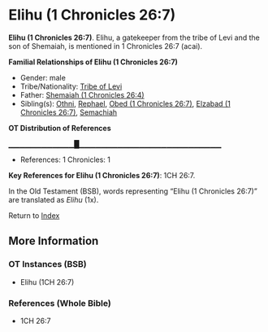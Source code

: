 # Elihu (1 Chronicles 26:7)
**Elihu (1 Chronicles 26:7)**. 
Elihu, a gatekeeper from the tribe of Levi and the son of Shemaiah, is mentioned in 1 Chronicles 26:7 (acai). 




**Familial Relationships of Elihu (1 Chronicles 26:7)**


* Gender: male
* Tribe/Nationality: [Tribe of Levi](../../../groups/md/acai/Levi.md)
* Father: [Shemaiah (1 Chronicles 26:4)](Shemaiah.9.md)
* Sibling(s): [Othni](Othni.md), [Rephael](Rephael.md), [Obed (1 Chronicles 26:7)](Obed.4.md), [Elzabad (1 Chronicles 26:7)](Elzabad.2.md), [Semachiah](Semachiah.md)


**OT Distribution of References**

▁▁▁▁▁▁▁▁▁▁▁▁█▁▁▁▁▁▁▁▁▁▁▁▁▁▁▁▁▁▁▁▁▁▁▁▁▁▁
* References: 1 Chronicles: 1



**Key References for Elihu (1 Chronicles 26:7)**: 
1CH 26:7. 


In the Old Testament (BSB), words representing “Elihu (1 Chronicles 26:7)” are translated as 
*Elihu* (1x). 




Return to [Index](00-Index.md)

## More Information

### OT Instances (BSB)

* Elihu (1CH 26:7)



### References (Whole Bible)

* 1CH 26:7



